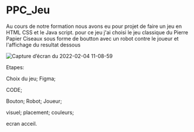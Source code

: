 # PPC_Jeu


Au cours de notre formation nous avons eu pour projet de faire un jeu en HTML CSS et le Java script.
pour ce jeu j'ai choisi le jeu classique du Pierre Papier Ciseaux sous forme de boutton avec un robot contre le joueur et l'affichage du resultat dessous


![Capture d’écran du 2022-02-04 11-08-59](https://user-images.githubusercontent.com/78564016/152510942-bee7c6b6-e369-46ac-91bb-b095ce4a60f4.png)



Etapes:


Choix du jeu;
Figma;

CODE;

Bouton;
Robot;
Joueur;


visuel;
placement;
couleurs;

ecran acceil.
